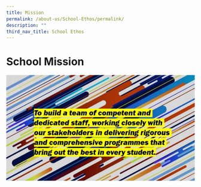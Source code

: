 ```yaml
---
title: Mission
permalink: /about-us/School-Ethos/permalink/
description: ""
third_nav_title: School Ethos
---
```

# School Mission
![](/images/School%20Org/Mission.jpg)